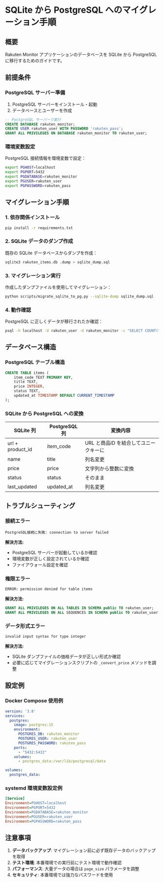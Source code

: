 # SQLite から PostgreSQL へのマイグレーション手順

## 概要
Rakuten Monitor アプリケーションのデータベースを SQLite から PostgreSQL に移行するためのガイドです。

## 前提条件

### PostgreSQL サーバー準備
1. PostgreSQL サーバーをインストール・起動
2. データベースとユーザーを作成

```sql
-- PostgreSQL サーバーで実行
CREATE DATABASE rakuten_monitor;
CREATE USER rakuten_user WITH PASSWORD 'rakuten_pass';
GRANT ALL PRIVILEGES ON DATABASE rakuten_monitor TO rakuten_user;
```

### 環境変数設定
PostgreSQL 接続情報を環境変数で設定：

```bash
export PGHOST=localhost
export PGPORT=5432
export PGDATABASE=rakuten_monitor
export PGUSER=rakuten_user
export PGPASSWORD=rakuten_pass
```

## マイグレーション手順

### 1. 依存関係インストール
```bash
pip install -r requirements.txt
```

### 2. SQLite データのダンプ作成
既存の SQLite データベースからダンプを作成：

```bash
sqlite3 rakuten_items.db .dump > sqlite_dump.sql
```

### 3. マイグレーション実行
作成したダンプファイルを使用してマイグレーション：

```bash
python scripts/migrate_sqlite_to_pg.py --sqlite-dump sqlite_dump.sql
```

### 4. 動作確認
PostgreSQL に正しくデータが移行されたか確認：

```bash
psql -h localhost -U rakuten_user -d rakuten_monitor -c "SELECT COUNT(*) FROM items;"
```

## データベース構造

### PostgreSQL テーブル構造
```sql
CREATE TABLE items (
    item_code TEXT PRIMARY KEY,
    title TEXT,
    price INTEGER,
    status TEXT,
    updated_at TIMESTAMP DEFAULT CURRENT_TIMESTAMP
);
```

### SQLite から PostgreSQL への変換

| SQLite 列 | PostgreSQL 列 | 変換内容 |
|-----------|---------------|----------|
| url + product_id | item_code | URL と商品ID を結合してユニークキーに |
| name | title | 列名変更 |
| price | price | 文字列から整数に変換 |
| status | status | そのまま |
| last_updated | updated_at | 列名変更 |

## トラブルシューティング

### 接続エラー
```
PostgreSQL接続に失敗: connection to server failed
```

**解決方法:**
- PostgreSQL サーバーが起動しているか確認
- 環境変数が正しく設定されているか確認
- ファイアウォール設定を確認

### 権限エラー
```
ERROR: permission denied for table items
```

**解決方法:**
```sql
GRANT ALL PRIVILEGES ON ALL TABLES IN SCHEMA public TO rakuten_user;
GRANT ALL PRIVILEGES ON ALL SEQUENCES IN SCHEMA public TO rakuten_user;
```

### データ形式エラー
```
invalid input syntax for type integer
```

**解決方法:**
- SQLite ダンプファイルの価格データが正しい形式か確認
- 必要に応じてマイグレーションスクリプトの `_convert_price` メソッドを調整

## 設定例

### Docker Compose 使用例
```yaml
version: '3.8'
services:
  postgres:
    image: postgres:15
    environment:
      POSTGRES_DB: rakuten_monitor
      POSTGRES_USER: rakuten_user
      POSTGRES_PASSWORD: rakuten_pass
    ports:
      - "5432:5432"
    volumes:
      - postgres_data:/var/lib/postgresql/data

volumes:
  postgres_data:
```

### systemd 環境変数設定例
```ini
[Service]
Environment=PGHOST=localhost
Environment=PGPORT=5432
Environment=PGDATABASE=rakuten_monitor
Environment=PGUSER=rakuten_user
Environment=PGPASSWORD=rakuten_pass
```

## 注意事項

1. **データバックアップ**: マイグレーション前に必ず既存データのバックアップを取得
2. **テスト環境**: 本番環境での実行前にテスト環境で動作確認
3. **パフォーマンス**: 大量データの場合は `page_size` パラメータを調整
4. **セキュリティ**: 本番環境では強力なパスワードを使用